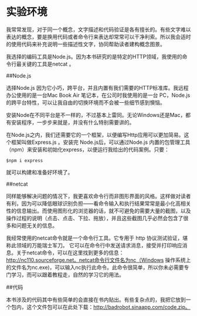 
#  实验环境

我常常发现，对于同一个概念，文字描述和代码验证是各有擅长的。有些文字难以表达的概念，要是换用代码或者命令行来表达却常常可以干净利索。所以我会适时的使用代码来补充说明一些描述性文字，协同帮助读者建构概念图景。

我选择的编码工具是Node.js。因为本书研究的是特定的HTTP领域，我使用的命令行最关键的工具是netcat 。

##Node.js

选择Node.js 因为它小巧，跨平台，并且内置有我们需要的HTTP标准库。我远程办公使用的是一台Mac Book Air 笔记本，在公司时我使用的是一台 PC，Node.js 的跨平台特性，可以让我自由的切换环境而不会被一些细节感到懊恼。

安装Node在不同平台是不一样的，不过基本上雷同。无论Windows还是Mac，都有安装程序，一步步来就是，并没有什么特别需要讲的。

在Node.js之内，我们还需要它的一个框架，以便编写Http应用可以更加简易。这个框架叫做Express.js 。安装完 Node.js后，可以通过Node.js 内置的包管理工具（npm）来安装和初始化express，以便运行我给出的代码案例。只要：

    $npm i express

就可以构建和准备好环境了。


##netcat

同样能够解决问题的情况下，我更喜欢命令行而非图形界面的风格。这样做对读者有利，因为可以降低眼球识别负担——看命令输入和执行结果常常是最小化高相关性的信息输出。而使用图形化的浏览器的话，就不可避免的需要大量的截图，以及操作过程的说明（点击、点击、下拉、拖放），并且这些截图几乎必然会包含了很多和问题无关的信息。

我经常使用的netcat命令就是一个命令行工具。它专用于 http 协议测试验证，堪称此领域的万能瑞士军刀。 它可以在命令行中发送请求消息，接受并打印响应消息。关于netcat命令，可以在这里找到更多的信息： http://nc110.sourceforge.net。netcat命令行文件名为nc（Windows 操作系统上的文件名为nc.exe)，可以输入nc执行此命令。此命令很简单，所以你未必需要专门学习，而可以跟着教程走，自然的学习它的用法。


##代码
 
本书涉及的代码其中有些简单的会直接在书内贴出。有些复杂点的，我把它放到一个包内，这个文件包可以在此处下载：http://badrobot.sinaapp.com/code.zip。